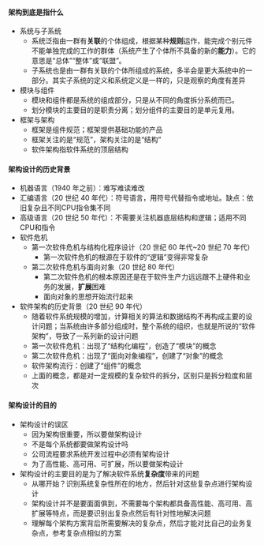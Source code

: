 
#### 架构到底是指什么
* 系统与子系统
  - 系统泛指由一群有**关联**的个体组成，根据某种**规则**运作，能完成个别元件不能单独完成的工作的群体（系统产生了个体所不具备的新的**能力**）。它的意思是“总体”“整体”或“联盟”。
  - 子系统也是由一群有关联的个体所组成的系统，多半会是更大系统中的一部分。其实子系统的定义和系统定义是一样的，只是观察的角度有差异
* 模块与组件
  - 模块和组件都是系统的组成部分，只是从不同的角度拆分系统而已。
  - 划分模块的主要目的是职责分离；划分组件的主要目的是单元复用。
* 框架与架构
  - 框架是组件规范；框架提供基础功能的产品
  - 框架关注的是“规范”，架构关注的是“结构”
  - 软件架构指软件系统的顶层结构


#### 架构设计的历史背景
* 机器语言（1940 年之前）：难写难读难改
* 汇编语言（20 世纪 40 年代）：符号语言，用符号代替指令或地址。缺点：依旧复杂且不同CPU指令集不同
* 高级语言（20 世纪 50 年代）：不需要关注机器底层结构和逻辑；适用不同CPU和指令
* 软件危机
  - 第一次软件危机与结构化程序设计（20 世纪 60 年代~20 世纪 70 年代）
    - 第一次软件危机的根源在于软件的“逻辑”变得非常复杂
  - 第二次软件危机与面向对象（20 世纪 80 年代）
    - 第二次软件危机的根本原因还是在于软件生产力远远跟不上硬件和业务的发展，**扩展**困难
    - 面向对象的思想开始流行起来
* 软件架构的历史背景（20 世纪 90 年代）
  - 随着软件系统规模的增加，计算相关的算法和数据结构不再构成主要的设计问题；当系统由许多部分组成时，整个系统的组织，也就是所说的“软件架构”，导致了一系列新的设计问题
  - 第一次软件危机：出现了“结构化编程”，创造了“模块”的概念
  - 第二次软件危机：出现了“面向对象编程”，创建了“对象”的概念
  - 软件架构流行：创建了“组件”的概念
  - 上面的概念，都是对一定规模的复杂软件的拆分，区别只是拆分粒度和层次
  
  
#### 架构设计的目的
* 架构设计的误区
  - 因为架构很重要，所以要做架构设计
  - 不是每个系统都要做架构设计吗
  - 公司流程要求系统开发过程中必须有架构设计
  - 为了高性能、高可用、可扩展，所以要做架构设计
* 架构设计的主要目的是为了解决软件系统**复杂度**带来的问题
  - 从哪开始？识别系统复杂性所在的地方，然后针对这些复杂点进行架构设计
  - 架构设计并不是要面面俱到，不需要每个架构都具备高性能、高可用、高扩展等特点，而是要识别出复杂点然后有针对性地解决问题
  - 理解每个架构方案背后所需要解决的复杂点，然后才能对比自己的业务复杂点，参考复杂点相似的方案
